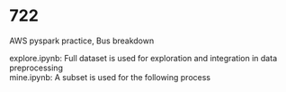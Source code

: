# 722
AWS pyspark practice, Bus breakdown

explore.ipynb: Full dataset is used for exploration and integration in data preprocessing  
mine.ipynb: A subset is used for the following process
